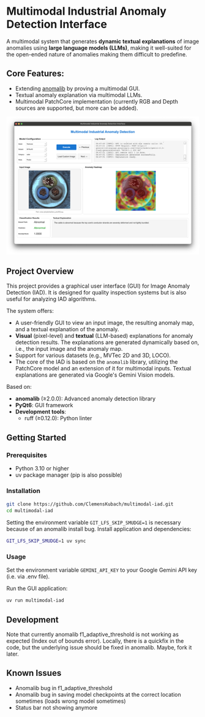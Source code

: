 # Multimodal Industrial Anomaly Detection Interface

A multimodal system that generates **dynamic textual explanations** of image anomalies using **large language models (LLMs)**, making it well-suited for the open-ended nature of anomalies making them difficult to predefine.

## Core Features:
- Extending [anomalib](https://github.com/open-edge-platform/anomalib) by proving a multimodal GUI.
- Textual anomaly explanation via multimodal LLMs.
- Multimodal PatchCore implementation (currently RGB and Depth sources are supported, but more can be added).


![Screenshot](./screenshot.png)


## Project Overview
This project provides a graphical user interface (GUI) for Image Anomaly Detection (IAD). It is designed for quality inspection systems but is also useful for analyzing IAD algorithms.

The system offers:
- A user-friendly GUI to view an input image, the resulting anomaly map, and a textual explanation of the anomaly.
- **Visual** (pixel-level) and **textual** (LLM-based) explanations for anomaly detection results. The explanations are generated dynamically based on, i.e., the input image and the anomaly map.
- Support for various datasets (e.g., MVTec 2D and 3D, LOCO).
- The core of the IAD is based on the `anomalib` library, utilizing the PatchCore model and an extension of it for multimodal inputs. Textual explanations are generated via Google's Gemini Vision models.

Based on:
- **anomalib** (≥2.0.0): Advanced anomaly detection library
- **PyQt6**: GUI framework
- **Development tools**:
  - ruff (≥0.12.0): Python linter


## Getting Started

### Prerequisites

- Python 3.10 or higher
- uv package manager (pip is also possible)

### Installation
```bash
git clone https://github.com/ClemensKubach/multimodal-iad.git
cd multimodal-iad
```

Setting the environment variable `GIT_LFS_SKIP_SMUDGE=1` is necessary because of an anomalib install bug.
Install application and dependencies:
```bash
GIT_LFS_SKIP_SMUDGE=1 uv sync
```

### Usage
Set the environment variable `GEMINI_API_KEY` to your Google Gemini API key (i.e. via .env file).

Run the GUI application:
```bash
uv run multimodal-iad
```

## Development
Note that currently anomalib f1_adaptive_threshold is not working as expected (Index out of bounds error).
Locally, there is a quickfix in the code, but the underlying issue should be fixed in anomalib.
Maybe, fork it later.


## Known Issues
- Anomalib bug in f1_adaptive_threshold
- Anomalib bug in saving model checkpoints at the correct location sometimes (loads wrong model sometimes)
- Status bar not showing anymore
